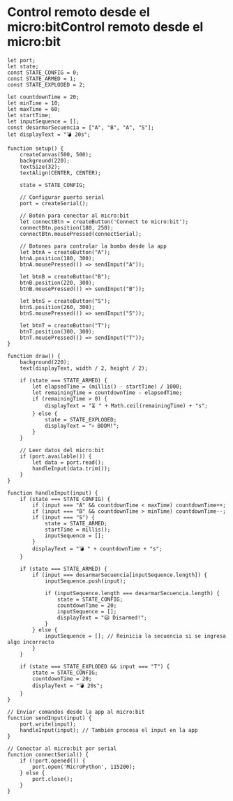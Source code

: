 # Control remoto desde el micro:bitControl remoto desde el micro:bit
    let port;
    let state;
    const STATE_CONFIG = 0;
    const STATE_ARMED = 1;
    const STATE_EXPLODED = 2;
    
    let countdownTime = 20;
    let minTime = 10;
    let maxTime = 60;
    let startTime;
    let inputSequence = [];
    const desarmarSecuencia = ["A", "B", "A", "S"];
    let displayText = "💣 20s";
    
    function setup() {
        createCanvas(500, 500);
        background(220);
        textSize(32);
        textAlign(CENTER, CENTER);
    
        state = STATE_CONFIG;
    
        // Configurar puerto serial
        port = createSerial();
    
        // Botón para conectar al micro:bit
        let connectBtn = createButton('Connect to micro:bit');
        connectBtn.position(180, 250);
        connectBtn.mousePressed(connectSerial);
    
        // Botones para controlar la bomba desde la app
        let btnA = createButton("A");
        btnA.position(180, 300);
        btnA.mousePressed(() => sendInput("A"));
    
        let btnB = createButton("B");
        btnB.position(220, 300);
        btnB.mousePressed(() => sendInput("B"));
    
        let btnS = createButton("S");
        btnS.position(260, 300);
        btnS.mousePressed(() => sendInput("S"));
    
        let btnT = createButton("T");
        btnT.position(300, 300);
        btnT.mousePressed(() => sendInput("T"));
    }
    
    function draw() {
        background(220);
        text(displayText, width / 2, height / 2);
    
        if (state === STATE_ARMED) {
            let elapsedTime = (millis() - startTime) / 1000;
            let remainingTime = countdownTime - elapsedTime;
            if (remainingTime > 0) {
                displayText = "⏳ " + Math.ceil(remainingTime) + "s";
            } else {
                state = STATE_EXPLODED;
                displayText = "💀 BOOM!";
            }
        }
    
        // Leer datos del micro:bit
        if (port.available()) {
            let data = port.read();
            handleInput(data.trim());
        }
    }
    
    function handleInput(input) {
        if (state === STATE_CONFIG) {
            if (input === "A" && countdownTime < maxTime) countdownTime++;
            if (input === "B" && countdownTime > minTime) countdownTime--;
            if (input === "S") {
                state = STATE_ARMED;
                startTime = millis();
                inputSequence = [];
            }
            displayText = "💣 " + countdownTime + "s";
        }
    
        if (state === STATE_ARMED) {
            if (input === desarmarSecuencia[inputSequence.length]) {
                inputSequence.push(input);
    
                if (inputSequence.length === desarmarSecuencia.length) {
                    state = STATE_CONFIG;
                    countdownTime = 20;
                    inputSequence = [];
                    displayText = "😃 Disarmed!";
                }
            } else {
                inputSequence = []; // Reinicia la secuencia si se ingresa algo incorrecto
            }
        }
    
        if (state === STATE_EXPLODED && input === "T") {
            state = STATE_CONFIG;
            countdownTime = 20;
            displayText = "💣 20s";
        }
    }
    
    // Enviar comandos desde la app al micro:bit
    function sendInput(input) {
        port.write(input);
        handleInput(input); // También procesa el input en la app
    }
    
    // Conectar al micro:bit por serial
    function connectSerial() {
        if (!port.opened()) {
            port.open('MicroPython', 115200);
        } else {
            port.close();
        }
    }
